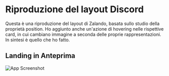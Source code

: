 
# Riproduzione del layout Discord

Questa è una riproduzione del layout di Zalando, basata sullo studio della proprietà position. Ho aggiunto anche un'azione di hovering nelle rispettive card, in cui cambiano immagine a seconda delle proprie rappresentazioni. In sintesi è quello che ho fatto.


## Landing in Anteprima

![App Screenshot](https://i.ibb.co/WpN7vVMX/04-02-2025-19-34-42-REC.png)